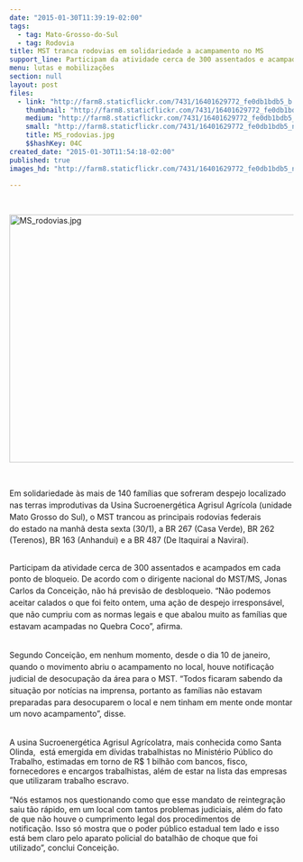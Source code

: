 ```yaml
---
date: "2015-01-30T11:39:19-02:00"
tags:
  - tag: Mato-Grosso-do-Sul
  - tag: Rodovia
title: MST tranca rodovias em solidariedade a acampamento no MS
support_line: Participam da atividade cerca de 300 assentados e acampados em cada ponto de bloqueio.
menu: lutas e mobilizações
section: null
layout: post
files:
  - link: "http://farm8.staticflickr.com/7431/16401629772_fe0db1bdb5_b.jpg"
    thumbnail: "http://farm8.staticflickr.com/7431/16401629772_fe0db1bdb5_t.jpg"
    medium: "http://farm8.staticflickr.com/7431/16401629772_fe0db1bdb5_z.jpg"
    small: "http://farm8.staticflickr.com/7431/16401629772_fe0db1bdb5_n.jpg"
    title: MS_rodovias.jpg
    $$hashKey: 04C
created_date: "2015-01-30T11:54:18-02:00"
published: true
images_hd: "http://farm8.staticflickr.com/7431/16401629772_fe0db1bdb5_n.jpg"

---
```

<p>&nbsp;</p>

<p><img alt="MS_rodovias.jpg" height="440" src="http://farm8.staticflickr.com/7431/16401629772_fe0db1bdb5_b.jpg" width="620" /></p>

<p>&nbsp;</p>

<p>Em solidariedade &agrave;s mais de 140 fam&iacute;lias que sofreram despejo&nbsp;<span style="line-height: 20.7999992370605px;">localizado nas terras improdutivas da Usina Sucroenerg&eacute;tica Agrisul Agr&iacute;cola (unidade Mato Grosso do Sul),&nbsp;o MST&nbsp;</span><span style="line-height: 20.7999992370605px;">trancou as principais rodovias federais do&nbsp;estado na manh&atilde; desta sexta (30/1), a&nbsp;</span>BR 267 (Casa Verde),&nbsp;BR 262 (Terenos), BR 163 (Anhandui) e a BR 487 (De Itaquira&iacute; a Navira&iacute;).</p>

<p><br />
<span style="line-height: 20.7999992370605px;">Participam da atividade cerca de 300 assentados e acampados em cada ponto de bloqueio. De&nbsp;</span><span style="line-height: 20.7999992370605px;">acordo com o dirigente nacional do MST/MS, Jonas Carlos da Concei&ccedil;&atilde;o, n&atilde;o h&aacute; previs&atilde;o de desbloqueio. &ldquo;N&atilde;o podemos aceitar calados o que foi feito ontem, uma a&ccedil;&atilde;o de despejo irrespons&aacute;vel, que n&atilde;o cumpriu com as normas legais e que abalou muito as fam&iacute;lias que estavam acampadas no Quebra Coco&rdquo;, afirma.</span></p>

<p><br />
<span style="line-height: 20.7999992370605px;">Segundo Concei&ccedil;&atilde;o, em nenhum momento, desde o dia 10 de janeiro, quando o movimento abriu o acampamento no local, houve notifica&ccedil;&atilde;o judicial de desocupa&ccedil;&atilde;o da &aacute;rea para o MST. &ldquo;Todos ficaram sabendo da situa&ccedil;&atilde;o por not&iacute;cias na imprensa, portanto as fam&iacute;lias n&atilde;o estavam preparadas para desocuparem o local e nem tinham em mente onde montar um novo acampamento&rdquo;, disse.</span></p>

<p><br />
A usina&nbsp;Sucroenerg&eacute;tica Agrisul Agr&iacute;colatra, mais conhecida como Santa Olinda,&nbsp; est&aacute; emergida em d&iacute;vidas trabalhistas no Minist&eacute;rio P&uacute;blico do Trabalho, estimadas em torno de R$ 1 bilh&atilde;o com bancos, fisco, fornecedores e encargos trabalhistas, al&eacute;m de estar na lista das empresas que utilizaram trabalho escravo.<br />
<br />
&ldquo;N&oacute;s estamos nos questionando como que esse mandato de reintegra&ccedil;&atilde;o saiu t&atilde;o r&aacute;pido, em um local com tantos problemas judiciais, al&eacute;m do fato de que n&atilde;o houve o cumprimento legal dos procedimentos de notifica&ccedil;&atilde;o.&nbsp;Isso s&oacute; mostra que o poder p&uacute;blico estadual tem lado e isso est&aacute; bem claro pelo aparato policial do batalh&atilde;o de choque que foi utilizado&rdquo;, conclui Concei&ccedil;&atilde;o.&nbsp;</p>
